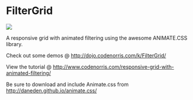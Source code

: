FilterGrid
==========

<img src="http://www.codenorris.com/wp-content/uploads/2014/11/FilterGrid.jpg"/>

A responsive grid with animated filtering using the awesome ANIMATE.CSS library.

Check out some demos @ http://dojo.codenorris.com/k/FilterGrid/

View the tutorial @ http://www.codenorris.com/responsive-grid-with-animated-filtering/

Be sure to download and include Animate.css from http://daneden.github.io/animate.css/
